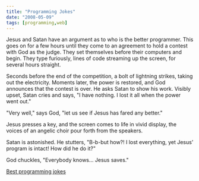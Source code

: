 ```yaml
---
title: "Programming Jokes"
date: "2008-05-09"
tags: [programming,web]
---
```


Jesus and Satan have an argument as to who is the better programmer. This goes on for a few hours until they come to an agreement to hold a contest with God as the judge. They set themselves before their computers and begin. They type furiously, lines of code streaming up the screen, for several hours straight.

Seconds before the end of the competition, a bolt of lightning strikes, taking out the electricity. Moments later, the power is restored, and God announces that the contest is over. He asks Satan to show his work. Visibly upset, Satan cries and says, "I have nothing. I lost it all when the power went out."

"Very well," says God, "let us see if Jesus has fared any better."

Jesus presses a key, and the screen comes to life in vivid display, the voices of an angelic choir pour forth from the speakers.

Satan is astonished. He stutters, "B-b-but how?! I lost everything, yet Jesus’ program is intact! How did he do it?"

God chuckles, "Everybody knows… Jesus saves."

[Best programming jokes](http://www.devtopics.com/best-programming-jokes/)
